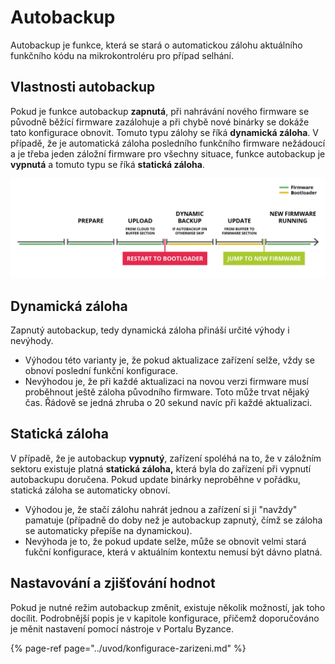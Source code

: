 # Autobackup

Autobackup je funkce, která se stará o automatickou zálohu aktuálního funkčního kódu na mikrokontroléru pro případ selhání.

## Vlastnosti autobackup

Pokud je funkce autobackup **zapnutá**, při nahrávání nového firmware se původně běžící firmware zazálohuje a při chybě nové binárky se dokáže tato konfigurace obnovit. Tomuto typu zálohy se říká **dynamická záloha**. V případě, že je automatická záloha posledního funkčního firmware nežádoucí a je třeba jeden záložní firmware pro všechny situace, funkce autobackup je **vypnutá** a tomuto typu se říká **statická záloha**.

![](../../.gitbook/assets/autobackup.png)

## Dynamická záloha

Zapnutý autobackup, tedy dynamická záloha přináší určité výhody i nevýhody.

* Výhodou této varianty je, že pokud aktualizace zařízení selže, vždy se obnoví poslední funkční konfigurace.
* Nevýhodou je, že při každé aktualizaci na novou verzi firmware musí proběhnout ještě záloha původního firmware. Toto může trvat nějaký čas. Řádově se jedná zhruba o 20 sekund navíc při každé aktualizaci.

## Statická záloha

V případě, že je autobackup **vypnutý**, zařízení spoléhá na to, že v záložním sektoru existuje platná **statická záloha,** která byla do zařízení při vypnutí autobackupu doručena. Pokud update binárky neproběhne v pořádku, statická záloha se automaticky obnoví.

* Výhodou je, že stačí zálohu nahrát jednou a zařízení si ji "navždy" pamatuje \(případně do doby než je autobackup zapnutý, čímž se záloha se automaticky přepíše na dynamickou\).
* Nevýhoda je to, že pokud update selže, může se obnovit velmi stará fukční konfigurace, která v aktuálním kontextu nemusí být dávno platná.

## Nastavování a zjišťování hodnot

Pokud je nutné režim autobackup změnit, existuje několik možností, jak toho docílit. Podrobnější popis je v kapitole konfigurace, přičemž doporučováno je měnit nastavení pomocí nástroje v Portalu Byzance.

{% page-ref page="../uvod/konfigurace-zarizeni.md" %}



